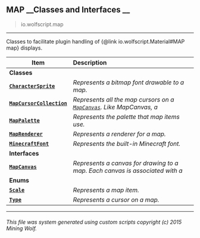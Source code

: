 ## MAP __Classes and Interfaces __

>io.wolfscript.map

---

Classes to facilitate plugin handling of {@link io.wolfscript.Material#MAP map} displays.

Item | Description   
--- | :--- 
__Classes__|
__[`CharacterSprite`](CharacterSprite.md)__ | _Represents a bitmap font drawable to a map._ 
__[`MapCursorCollection`](MapCursorCollection.md)__ | _Represents all the map cursors on a [`MapCanvas`](MapCanvas.md). Like MapCanvas, a_ 
__[`MapPalette`](MapPalette.md)__ | _Represents the palette that map items use._ 
__[`MapRenderer`](MapRenderer.md)__ | _Represents a renderer for a map._ 
__[`MinecraftFont`](MinecraftFont.md)__ | _Represents the built-in Minecraft font._ 
__Interfaces__|
__[`MapCanvas`](MapCanvas.md)__ | _Represents a canvas for drawing to a map. Each canvas is associated with a_ 
__Enums__|
__[`Scale`](Scale.md)__ | _Represents a map item._ 
__[`Type`](Type.md)__ | _Represents a cursor on a map._ 



---



###### This file was system generated using custom scripts copyright (c) 2015 Mining Wolf.
	


